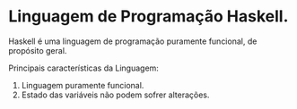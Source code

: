 # Linguagem de Programação Haskell.
Haskell é uma linguagem de programação puramente funcional, de propósito geral.

Principais características da Linguagem: 
1) Linguagem puramente funcional.
2) Estado das variáveis não podem sofrer alterações.
